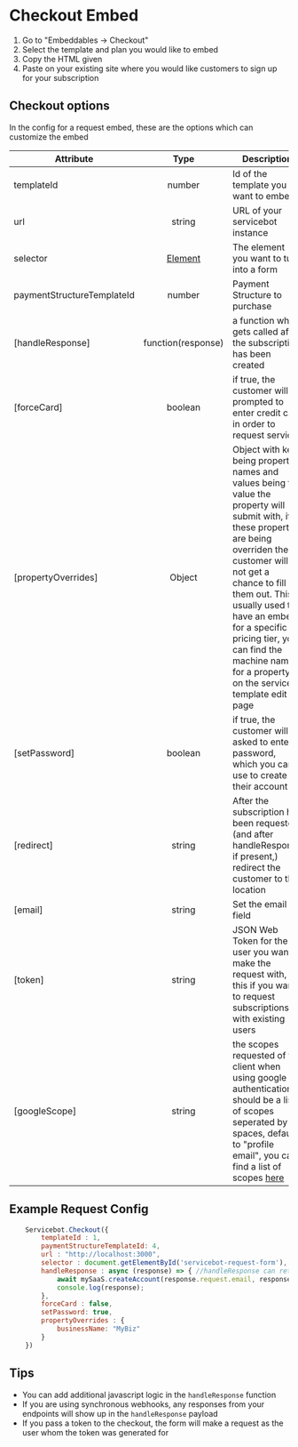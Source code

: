 # Checkout Embed

1. Go to "Embeddables -> Checkout"
1. Select the template and plan you would like to embed
1. Copy the HTML given
1. Paste on your existing site where you would like customers to sign up for your subscription
## Checkout options
In the config for a request embed, these are the options which can customize the embed

| Attribute        | Type           | Description  |
| ------------- |:-------------:| -----|
| templateId      | number | Id of the template you want to embed |
| url      | string      |   URL of your servicebot instance |
| selector | [Element](https://developer.mozilla.org/en-US/docs/Web/API/Element)|  The element you want to turn into a form |
| paymentStructureTemplateId | number | Payment Structure to purchase |
| [handleResponse] | function(response) | a function which gets called after the subscription has been created |
| [forceCard] | boolean | if true, the customer will be prompted to enter credit card in order to request service |
| [propertyOverrides] | Object | Object with keys being property names and values being the value the property will submit with, if these properties are being overriden the customer will not get a chance to fill them out. This is usually used to have an embed for a specific pricing tier, you can find the machine name for a property on the service template edit page |
| [setPassword] | boolean | if true, the customer will be asked to enter a password, which you can use to create their account |
| [redirect] | string | After the subscription has been requested (and after handleResponse if present,) redirect the customer to this location | 
| [email] | string | Set the email field | 
| [token] | string | JSON Web Token for the user you want to make the request with, set this if you want to request subscriptions with existing users |
| [googleScope] | string | the scopes requested of the client when using google authentication, should be a list of scopes seperated by spaces, defaults to "profile email", you can find a list of scopes [here](https://developers.google.com/identity/protocols/googlescopes)

## Example Request Config
```javascript
    Servicebot.Checkout({
        templateId : 1,
        paymentStructureTemplateId: 4,
        url : "http://localhost:3000", 
        selector : document.getElementById('servicebot-request-form'),
        handleResponse : async (response) => { //handleResponse can return a promise to be resolved before redirect happens
            await mySaaS.createAccount(response.request.email, response.request.password)
            console.log(response);
        },
        forceCard : false, 
        setPassword: true,
        propertyOverrides : {
            businessName: "MyBiz"
        }
    })
```

## Tips
- You can add additional javascript logic in the `handleResponse` function
- If you are using synchronous webhooks, any responses from your endpoints will show up in the `handleResponse` payload
- If you pass a token to the checkout, the form will make a request as the user whom the token was generated for
